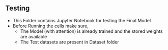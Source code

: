 ## Testing

* This Folder contains Jupyter Notebook for testing the Final Model
* Before Running the cells make sure,
  * The Model (with attention) is already trained and the stored weights are available
  * The Test datasets are present in Dataset folder